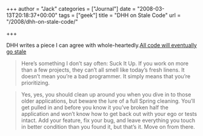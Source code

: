 +++
author = "Jack"
categories = ["Journal"]
date = "2008-03-13T20:18:37+00:00"
tags = ["geek"]
title = "DHH on Stale Code"
url = "/2008/dhh-on-stale-code/"

+++

<span class="caps"><span class="caps">DHH</span></span> writes a piece I can agree with whole-heartedly.[All code will eventually go stale][1] 

> Here’s something I don’t say often: Suck It Up. If you work on more than a few projects, they can’t all smell like today’s fresh linens. It doesn’t mean you’re a bad programmer. It simply means that you’re prioritizing.

> Yes, yes, you should clean up around you when you dive in to those older applications, but beware the lure of a full Spring cleaning. You’ll get pulled in and before you know it you’ve broken half the application and won’t know how to get back out with your ego or tests intact. Add your feature, fix your bug, and leave everything you touch in better condition than you found it, but that’s it. Move on from there.

 [1]: http://www.37signals.com/svn/posts/909-all-code-will-eventually-go-stale